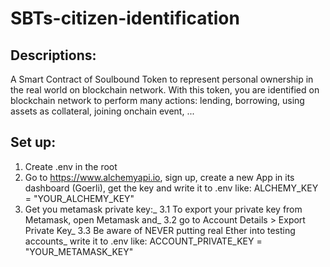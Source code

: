 # SBTs-citizen-identification

## Descriptions:
A Smart Contract of Soulbound Token to represent personal ownership in the real world on blockchain network. With this token, you are identified on blockchain network to perform many actions: lending, borrowing, using assets as collateral, joining onchain event, ...

## Set up:
1. Create .env in the root 
2. Go to https://www.alchemyapi.io, sign up, create a new App in its dashboard (Goerli), get the key and write it to .env like: ALCHEMY_KEY = "YOUR_ALCHEMY_KEY"
3. Get you metamask private key:_
3.1 To export your private key from Metamask, open Metamask and_
3.2 go to Account Details > Export Private Key_
3.3 Be aware of NEVER putting real Ether into testing accounts_
write it to .env like: ACCOUNT_PRIVATE_KEY = "YOUR_METAMASK_KEY"
